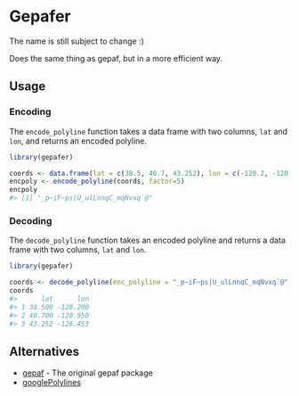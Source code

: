 # Gepafer

The name is still subject to change :)

Does the same thing as gepaf, but in a more efficient way.

## Usage

### Encoding

The `encode_polyline` function takes a data frame with two columns, `lat` and `lon`, and returns an encoded polyline.

```R
library(gepafer)

coords <- data.frame(lat = c(38.5, 40.7, 43.252), lon = c(-120.2, -120.95, -126.453))
encpoly <- encode_polyline(coords, factor=5)
encpoly
#> [1] "_p~iF~ps|U_ulLnnqC_mqNvxq`@"
```

### Decoding

The `decode_polyline` function takes an encoded polyline and returns a data frame with two columns, `lat` and `lon`.

```R
library(gepafer)

coords <- decode_polyline(enc_polyline = "_p~iF~ps|U_ulLnnqC_mqNvxq`@", factor=5)
coords
#>      lat      lon
#> 1 38.500 -120.200
#> 2 40.700 -120.950
#> 3 43.252 -126.453
```

## Alternatives

- [gepaf](https://github.com/mthh/gepaf) - The original gepaf package
- [googlePolylines](https://cran.r-project.org/package=googlePolylines)